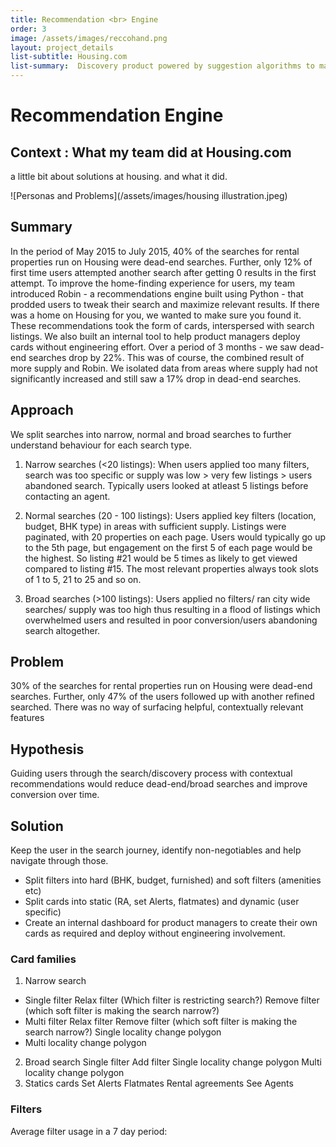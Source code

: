 ```yaml
---
title: Recommendation <br> Engine  
order: 3
image: /assets/images/reccohand.png
layout: project_details
list-subtitle: Housing.com
list-summary:  Discovery product powered by suggestion algorithms to maximize successful searches.
---
```


# Recommendation Engine

## Context : What my team did at Housing.com
a little bit about solutions at housing. and what it did.

![Personas and Problems](/assets/images/housing illustration.jpeg)

## Summary
In the period of May 2015 to July 2015, 40% of the searches for rental properties run on Housing were dead-end searches. Further, only 12% of first time users attempted another search after getting 0 results in the first attempt. To improve the home-finding experience for users, my team introduced Robin - a recommendations engine built using Python - that prodded users to tweak their search and maximize relevant results. If there was a home on Housing for you, we wanted to make sure you found it. These recommendations took the form of cards, interspersed with search listings. We also built an internal tool to help product managers deploy cards without engineering effort. Over a period of 3 months - we saw dead-end searches drop by 22%. This was of course, the combined result of more supply and Robin. We isolated data from areas where supply had not significantly increased and still saw a 17% drop in dead-end searches.

## Approach
We split searches into narrow, normal and broad searches to further understand behaviour for each search type.
1. Narrow searches (<20 listings): When users applied too many filters, search was too specific or supply was low > very few listings > users abandoned search. Typically users looked at atleast 5 listings before contacting an agent.

2. Normal searches (20 - 100 listings): Users applied key filters (location, budget, BHK type) in areas with sufficient supply. Listings were paginated, with 20 properties on each page. Users would typically go up to the 5th page, but engagement on the first 5 of each page would be the highest. So listing #21 would be 5 times as likely to get viewed compared to listing #15. The most relevant properties always took slots of  1 to 5, 21 to 25 and so on.

3. Broad searches (>100 listings): Users applied no filters/ ran city wide searches/ supply was too high thus resulting in a flood of listings which overwhelmed users and resulted in poor conversion/users abandoning search altogether.

## Problem
30% of the searches for rental properties run on Housing were dead-end searches.
Further, only 47% of the users followed up with another refined searched.
There was no way of surfacing helpful, contextually relevant features

## Hypothesis
Guiding users through the search/discovery process with contextual recommendations would reduce dead-end/broad searches and improve conversion over time.

## Solution
Keep the user in the search journey, identify non-negotiables and help navigate through those.
- Split filters into hard (BHK, budget, furnished) and soft filters (amenities etc)
- Split cards into static (RA, set Alerts, flatmates)  and dynamic (user specific)
- Create an internal dashboard for product managers to create their own cards as required and deploy without engineering involvement.

### Card families
1. Narrow search
- Single filter
Relax filter (Which filter is restricting search?)
Remove filter (which soft filter is making the search narrow?)
- Multi filter
Relax filter
Remove filter (which soft filter is making the search narrow?)
Single locality
change polygon
- Multi locality
change polygon
2. Broad search
Single filter
Add filter
Single locality
change polygon
Multi locality
change polygon
3. Statics cards
Set Alerts
Flatmates
Rental agreements
See Agents

### Filters

Average filter usage in a 7 day period:
